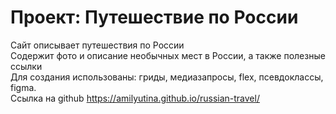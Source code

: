 # Проект: Путешествие по России
Сайт описывает путешествия по России<br />
Содержит фото и описание необычных мест в России, а также полезные ссылки<br />
Для создания использованы: гриды, медиазапросы, flex, псевдоклассы, figma.<br />
Ссылка на github https://amilyutina.github.io/russian-travel/
